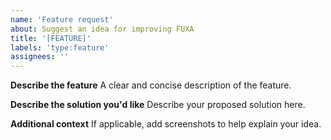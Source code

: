 ```yaml
---
name: 'Feature request'
about: Suggest an idea for improving FUXA
title: '[FEATURE]'
labels: 'type:feature'
assignees: ''
---
```


**Describe the feature**
A clear and concise description of the feature.


**Describe the solution you'd like**
Describe your proposed solution here.

**Additional context**
If applicable, add screenshots to help explain your idea.
